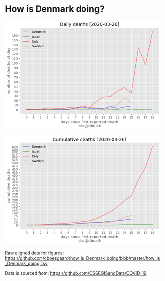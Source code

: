 # How is Denmark doing?

![Daily death counts](how_is_Denmark_doing_daily.png)

![Cumulative death counts](how_is_Denmark_doing_cumulative.png)


Raw aligned data for figures: https://github.com/cboesgaard/how_is_Denmark_doing/blob/master/how_is_Denmark_doing.csv

Data is sourced from: https://github.com/CSSEGISandData/COVID-19



